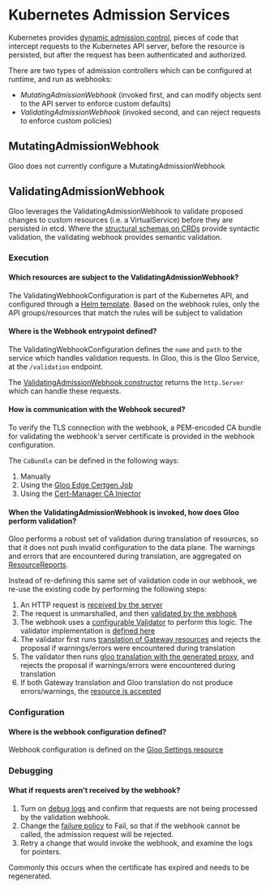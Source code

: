 # Kubernetes Admission Services

Kubernetes provides [dynamic admission control](https://kubernetes.io/docs/reference/access-authn-authz/extensible-admission-controllers/), pieces of code that intercept requests to the Kubernetes API server, before the resource is persisted, but after the request has been authenticated and authorized.

There are two types of admission controllers which can be configured at runtime, and run as webhooks:
- *MutatingAdmissionWebhook* (invoked first, and can modify objects sent to the API server to enforce custom defaults)
- *ValidatingAdmissionWebhook* (invoked second, and can reject requests to enforce custom policies)

## MutatingAdmissionWebhook
Gloo does not currently configure a MutatingAdmissionWebhook

## ValidatingAdmissionWebhook
Gloo leverages the ValidatingAdmissionWebhook to validate proposed changes to custom resources (i.e. a VirtualService) before they are persisted in etcd. Where the [structural schemas on CRDs](https://kubernetes.io/docs/tasks/extend-kubernetes/custom-resources/custom-resource-definitions/#specifying-a-structural-schema) provide syntactic validation, the validating webhook provides semantic validation.

### Execution
#### Which resources are subject to the ValidatingAdmissionWebhook?
The ValidatingWebhookConfiguration is part of the Kubernetes API, and configured through a [Helm template](https://github.com/solo-io/gloo/blob/master/install/helm/gloo/templates/5-gateway-validation-webhook-configuration.yaml). Based on the webhook rules, only the API groups/resources that match the rules will be subject to validation

#### Where is the Webhook entrypoint defined?
The ValidatingWebhookConfiguration defines the `name` and `path` to the service which handles validation requests. In Gloo, this is the Gloo Service, at the `/validation` endpoint.

The [ValidatingAdmissionWebhook constructor](https://github.com/solo-io/gloo/blob/a3430da820bd39a8b0940025c1040e33eeb7d8f8/projects/gateway/pkg/services/k8sadmission/validating_admission_webhook.go#L141) returns the `http.Server` which can handle these requests.

#### How is communication with the Webhook secured?
To verify the TLS connection with the webhook, a PEM-encoded CA bundle for validating the webhook's server certificate is provided in the webhook configuration.

The `CaBundle` can be defined in the following ways:
1. Manually
2. Using the [Gloo Edge Certgen Job](https://github.com/solo-io/gloo/tree/master/jobs/certgen/cmd)
3. Using the [Cert-Manager CA Injector](https://cert-manager.io/docs/concepts/ca-injector/)

#### When the ValidatingAdmissionWebhook is invoked, how does Gloo perform validation?
Gloo performs a robust set of validation during translation of resources, so that it does not push invalid configuration to the data plane. The warnings and errors that are encountered during translation, are aggregated on [ResourceReports](https://github.com/solo-io/solo-kit/blob/33fda1f5c53cd3c91298760d2f275f6b834a424d/pkg/api/v2/reporter/reporter.go#L24).

Instead of re-defining this same set of validation code in our webhook, we re-use the existing code by performing the following steps:
1. An HTTP request is [received by the server](https://github.com/solo-io/gloo/blob/a3430da820bd39a8b0940025c1040e33eeb7d8f8/projects/gateway/pkg/services/k8sadmission/validating_admission_webhook.go#L192)
2. The request is unmarshalled, and then [validated by the webhook](https://github.com/solo-io/gloo/blob/a3430da820bd39a8b0940025c1040e33eeb7d8f8/projects/gateway/pkg/services/k8sadmission/validating_admission_webhook.go#L383)
3. The webhook uses a [configurable Validator](https://github.com/solo-io/gloo/blob/a3430da820bd39a8b0940025c1040e33eeb7d8f8/projects/gateway/pkg/services/k8sadmission/validating_admission_webhook.go#L160) to perform this logic. The validator implementation is [defined here](https://github.com/solo-io/gloo/blob/a3430da820bd39a8b0940025c1040e33eeb7d8f8/projects/gateway/pkg/validation/validator.go#L99)
4. The validator first runs [translation of Gateway resources](https://github.com/solo-io/gloo/blob/a3430da820bd39a8b0940025c1040e33eeb7d8f8/projects/gateway/pkg/validation/validator.go#L288) and rejects the proposal if warnings/errors were encountered during translation
5. The validator then runs [gloo translation with the generated proxy](https://github.com/solo-io/gloo/blob/a3430da820bd39a8b0940025c1040e33eeb7d8f8/projects/gateway/pkg/validation/validator.go#L305), and rejects the proposal if warnings/errors were encountered during translation
6. If both Gateway translation and Gloo translation do not produce errors/warnings, the [resource is accepted](https://github.com/solo-io/gloo/blob/a3430da820bd39a8b0940025c1040e33eeb7d8f8/projects/gateway/pkg/validation/validator.go#L349)

### Configuration
#### Where is the webhook configuration defined?
Webhook configuration is defined on the [Gloo Settings resource](https://github.com/solo-io/gloo/blob/a3430da820bd39a8b0940025c1040e33eeb7d8f8/projects/gloo/api/v1/settings.proto#L605)

### Debugging
#### What if requests aren't received by the webhook?
1. Turn on [debug logs](https://docs.solo.io/gloo-edge/latest/operations/debugging_gloo/#changing-logging-levels-and-more) and confirm that requests are not being processed by the validation webhook.
2. Change the [failure policy](https://kubernetes.io/docs/reference/access-authn-authz/extensible-admission-controllers/#failure-policy) to Fail, so that if the webhook cannot be called, the admission request will be rejected.
3. Retry a change that would invoke the webhook, and examine the logs for pointers.

Commonly this occurs when the certificate has expired and needs to be regenerated.
